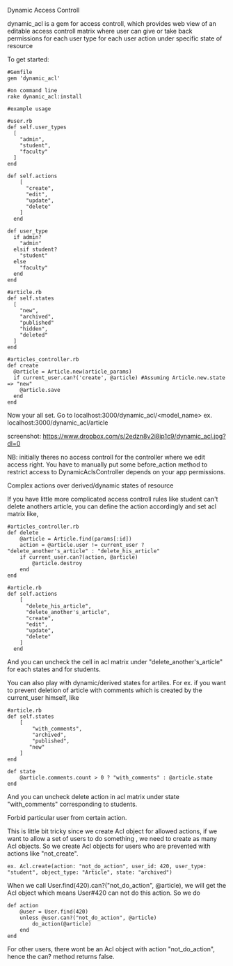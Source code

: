 Dynamic Access Controll

dynamic_acl is a gem for access controll, which provides web view of an editable access controll matrix where user can give or take back permissions for each user type for each user action under specific state of resource 

To get started:



    #Gemfile
    gem 'dynamic_acl'

    #on command line
    rake dynamic_acl:install
    
    #example usage

    #user.rb
    def self.user_types
      [
        "admin",
        "student",
        "faculty"
      ]
    end
    
    def self.actions
        [
          "create",
          "edit",
          "update",
          "delete"
        ]
      end

    def user_type
      if admin?
        "admin"
      elsif student?
        "student"
      else
        "faculty"
      end
    end

    #article.rb
    def self.states
      [
        "new",
        "archived",
        "published"
        "hidden",
        "deleted"
      ]
    end

    #articles_controller.rb
    def create
      @article = Article.new(article_params)
      if current_user.can?('create', @article) #Assuming Article.new.state => "new"
        @article.save
      end
    end

Now your all set. Go to localhost:3000/dynamic_acl/<model_name>
ex. localhost:3000/dynamic_acl/article

screenshot: https://www.dropbox.com/s/2edzn8v2i8ip1c9/dynamic_acl.jpg?dl=0

NB: initially theres no access controll for the controller where we edit access right. You have to manually put some before_action method to restrict access to DynamicAclsController depends on your app permissions.

Complex actions over derived/dynamic states of resource

If you have little more complicated access controll rules like student can't delete anothers article, you can define the action accordingly and set acl matrix like,



    #articles_controller.rb
    def delete
        @article = Article.find(params[:id])
        action = @article.user != current_user ? "delete_another's_article" : "delete_his_article"
        if current_user.can?(action, @article)
            @article.destroy
        end
    end
    
    #article.rb
    def self.actions
        [ 
          "delete_his_article",
          "delete_another's_article",
          "create",
          "edit",
          "update",
          "delete"
        ]
      end
And you can uncheck the cell in acl matrix under "delete_another's_article" for each states and for students.
      
You can also play with dynamic/derived states for artiles. For ex. if you want to prevent deletion of article with comments which is created by the current_user himself, like


    #article.rb
    def self.states
        [
            "with_comments",
            "archived",
            "published",
           "new"
        ]
    end
    
    def state
        @article.comments.count > 0 ? "with_comments" : @article.state
    end
And you can uncheck delete action in acl matrix under state "with_comments" corresponding to students.

Forbid particular user from certain action.

This is little bit tricky since we create Acl object for allowed actions, if we want to allow a set of users to do something , we need to create as many Acl objects. So we create Acl objects for users who are prevented with actions like "not_create".
    
    ex. Acl.create(action: "not_do_action", user_id: 420, user_type: "student", object_type: "Article", state: "archived")

When we call User.find(420).can?("not_do_action", @article), we will get the Acl object which means User#420 can not do this action. So we do


    def action
        @user = User.find(420)
        unless @user.can?("not_do_action", @article)
            do_action(@article)
        end
    end
    
For other users, there wont be an Acl object with action "not_do_action", hence the can? method returns false.
